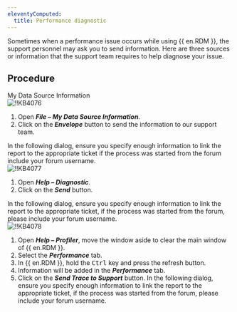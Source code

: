 ```yaml
---
eleventyComputed:
  title: Performance diagnostic
---
```

Sometimes when a performance issue occurs while using {{ en.RDM }}, the support personnel may ask you to send information. Here are three sources or information that the support team requires to help diagnose your issue.
## Procedure
My Data Source Information  
![!!KB4076](https://webdevolutions.azureedge.net/docs/en/kb/KB4076.png)  
1. Open ***File – My Data Source Information***.
1. Click on the ***Envelope*** button to send the information to our support team.  

In the following dialog, ensure you specify enough information to link the report to the appropriate ticket if the process was started from the forum include your forum username.  
![!!KB4077](https://webdevolutions.azureedge.net/docs/en/kb/KB4077.png)  
1. Open ***Help – Diagnostic***.
1. Click on the ***Send*** button.  

In the following dialog, ensure you specify enough information to link the report to the appropriate ticket, if the process was started from the forum, please include your forum username.  
![!!KB4078](https://webdevolutions.azureedge.net/docs/en/kb/KB4078.png)  
1. Open ***Help – Profiler***, move the window aside to clear the main window of {{ en.RDM }}.
1. Select the ***Performance*** tab.
1. In {{ en.RDM }}, hold the <kbd>Ctrl</kbd> key and press the refresh button.
1. Information will be added in the ***Performance*** tab.
1. Click on the ***Send Trace to Support*** button. In the following dialog, ensure you specify enough information to link the report to the appropriate ticket, if the process was started from the forum, please include your forum username.
